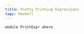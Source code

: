 ```yaml
---
title: Pretty Printing Expressions
tags: Haskell
---
```


```{.haskell .literate .hidden_source}
module PrintExpr where
```
